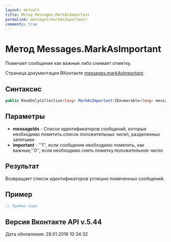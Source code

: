 ```yaml
---
layout: default
title: Метод Messages.MarkAsImportant
permalink: messages/markAsImportant/
comments: true
---
```

# Метод Messages.MarkAsImportant
Помечает сообщения как важные либо снимает отметку.

Страница документации ВКонтакте [messages.markAsImportant](https://vk.com/dev/messages.markAsImportant).
## Синтаксис
``` csharp
public ReadOnlyCollection<long> MarkAsImportant(IEnumerable<long> messageIds, bool important = true)
```

## Параметры
+ **messageIds** - Список идентификаторов сообщений, которые необходимо пометить.список положительных чисел, разделенных запятыми
+ **important** - &#39;&#39;1&#39;&#39;, если сообщения необходимо пометить, как важные;&#39;&#39;0&#39;&#39;, если необходимо снять пометку.положительное число

## Результат
Возвращает список идентификаторов успешно помеченных сообщений.

## Пример
``` csharp
// Пример кода
```

## Версия Вконтакте API v.5.44
Дата обновления: 28.01.2016 10:34:32
